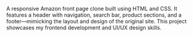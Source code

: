 A responsive Amazon front page clone built using HTML and CSS. It features a header with navigation, search bar, product sections, and a footer—mimicking the layout and design of the original site. This project showcases my frontend development and UI/UX design skills.